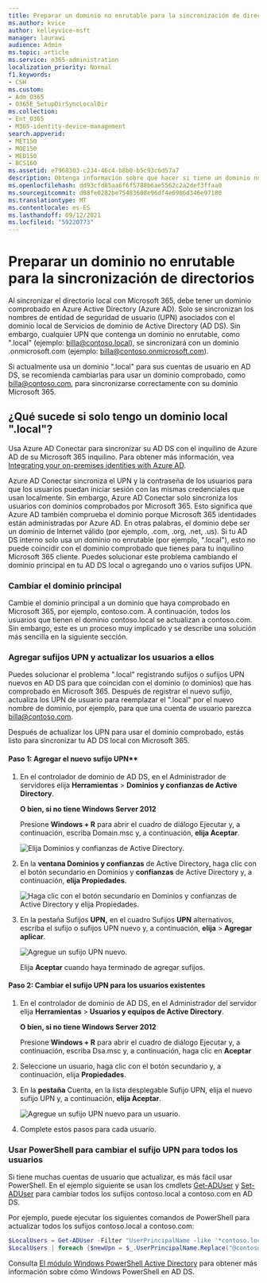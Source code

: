 ```yaml
---
title: Preparar un dominio no enrutable para la sincronización de directorios
ms.author: kvice
author: kelleyvice-msft
manager: laurawi
audience: Admin
ms.topic: article
ms.service: o365-administration
localization_priority: Normal
f1.keywords:
- CSH
ms.custom:
- Adm_O365
- O365E_SetupDirSyncLocalDir
ms.collection:
- Ent_O365
- M365-identity-device-management
search.appverid:
- MET150
- MOE150
- MED150
- BCS160
ms.assetid: e7968303-c234-46c4-b8b0-b5c93c6d57a7
description: Obtenga información sobre qué hacer si tiene un dominio no enrutable asociado a sus cuentas de usuario locales antes de sincronizarlas con su Microsoft 365 inquilino.
ms.openlocfilehash: dd93cfd85aa6f6f5788b6ae5562c2a2def3ffaa0
ms.sourcegitcommit: d08fe0282be75483608e96df4e6986d346e97180
ms.translationtype: MT
ms.contentlocale: es-ES
ms.lasthandoff: 09/12/2021
ms.locfileid: "59220773"
---
```

# <a name="prepare-a-non-routable-domain-for-directory-synchronization"></a>Preparar un dominio no enrutable para la sincronización de directorios

Al sincronizar el directorio local con Microsoft 365, debe tener un dominio comprobado en Azure Active Directory (Azure AD). Solo se sincronizan los nombres de entidad de seguridad de usuario (UPN) asociados con el dominio local de Servicios de dominio de Active Directory (AD DS). Sin embargo, cualquier UPN que contenga un dominio no enrutable, como ".local" (ejemplo: billa@contoso.local), se sincronizará con un dominio .onmicrosoft.com (ejemplo: billa@contoso.onmicrosoft.com). 

Si actualmente usa un dominio ".local" para sus cuentas de usuario en AD DS, se recomienda cambiarlas para usar un dominio comprobado, como billa@contoso.com, para sincronizarse correctamente con su dominio Microsoft 365.
  
## <a name="what-if-i-only-have-a-local-on-premises-domain"></a>¿Qué sucede si solo tengo un dominio local ".local"?

Usa Azure AD Conectar para sincronizar su AD DS con el inquilino de Azure AD de su Microsoft 365 inquilino. Para obtener más información, vea [Integrating your on-premises identities with Azure AD](/azure/architecture/reference-architectures/identity/azure-ad).
  
Azure AD Conectar sincroniza el UPN y la contraseña de los usuarios para que los usuarios puedan iniciar sesión con las mismas credenciales que usan localmente. Sin embargo, Azure AD Conectar solo sincroniza los usuarios con dominios comprobados por Microsoft 365. Esto significa que Azure AD también comprueba el dominio porque Microsoft 365 identidades están administradas por Azure AD. En otras palabras, el dominio debe ser un dominio de Internet válido (por ejemplo, .com, .org, .net, .us). Si tu AD DS interno solo usa un dominio no enrutable (por ejemplo, ".local"), esto no puede coincidir con el dominio comprobado que tienes para tu inquilino Microsoft 365 cliente. Puedes solucionar este problema cambiando el dominio principal en tu AD DS local o agregando uno o varios sufijos UPN.
  
### <a name="change-your-primary-domain"></a>Cambiar el dominio principal

Cambie el dominio principal a un dominio que haya comprobado en Microsoft 365, por ejemplo, contoso.com. A continuación, todos los usuarios que tienen el dominio contoso.local se actualizan a contoso.com. Sin embargo, este es un proceso muy implicado y se describe una solución más sencilla en la siguiente sección.
  
### <a name="add-upn-suffixes-and-update-your-users-to-them"></a>Agregar sufijos UPN y actualizar los usuarios a ellos

Puedes solucionar el problema ".local" registrando sufijos o sufijos UPN nuevos en AD DS para que coincidan con el dominio (o dominios) que has comprobado en Microsoft 365. Después de registrar el nuevo sufijo, actualiza los UPN de usuario para reemplazar el ".local" por el nuevo nombre de dominio, por ejemplo, para que una cuenta de usuario parezca billa@contoso.com.
  
Después de actualizar los UPN para usar el dominio comprobado, estás listo para sincronizar tu AD DS local con Microsoft 365.
  
#### <a name="step-1-add-the-new-upn-suffix"></a>Paso 1: Agregar el nuevo sufijo UPN**
  
1. En el controlador de dominio de AD DS, en el Administrador de servidores elija **Herramientas** \> **Dominios y confianzas de Active Directory**.
    
    **O bien, si no tiene Windows Server 2012**
    
    Presione **Windows + R** para abrir  el cuadro de diálogo Ejecutar y, a continuación, escriba Domain.msc y, a continuación, **elija Aceptar**.
    
    ![Elija Dominios y confianzas de Active Directory.](../media/46b6e007-9741-44af-8517-6f682e0ac974.png)
  
2. En la **ventana Dominios y confianzas** de Active Directory, haga clic con el botón secundario en Dominios y **confianzas** de Active Directory y, a continuación, **elija Propiedades**.
    
    ![Haga clic con el botón secundario en Dominios y confianzas de Active Directory y elija Propiedades.](../media/39d20812-ffb5-4ba9-8d7b-477377ac360d.png)
  
3. En la pestaña Sufijos **UPN,** en el cuadro Sufijos **UPN** alternativos, escriba el sufijo o sufijos UPN nuevo y, a continuación, **elija** \> **Agregar aplicar**.
    
    ![Agregue un sufijo UPN nuevo.](../media/a4aaf919-7adf-469a-b93f-83ef284c0915.PNG)
  
    Elija **Aceptar** cuando haya terminado de agregar sufijos. 
    
 #### <a name="step-2-change-the-upn-suffix-for-existing-users"></a>Paso 2: Cambiar el sufijo UPN para los usuarios existentes
  
1. En el controlador de dominio de AD DS, en el Administrador del servidor elija **Herramientas** \> **Usuarios y equipos de Active Directory**.
    
    **O bien, si no tiene Windows Server 2012**
    
    Presione **Windows + R** para abrir  el cuadro de diálogo Ejecutar y, a continuación, escriba Dsa.msc y, a continuación, haga clic en **Aceptar**
    
2. Seleccione un usuario, haga clic con el botón secundario y, a continuación, elija **Propiedades**.
    
3. En la **pestaña** Cuenta, en la lista desplegable Sufijo UPN, elija el nuevo sufijo UPN y, a continuación, **elija Aceptar**.
    
    ![Agregue un sufijo UPN nuevo para un usuario.](../media/54876751-49f0-48cc-b864-2623c4835563.png)
  
4. Complete estos pasos para cada usuario.
    
   
### <a name="use-powershell-to-change-the-upn-suffix-for-all-of-your-users"></a>Usar PowerShell para cambiar el sufijo UPN para todos los usuarios

Si tiene muchas cuentas de usuario que actualizar, es más fácil usar PowerShell. En el ejemplo siguiente se usan los cmdlets [Get-ADUser](/previous-versions/windows/it-pro/windows-server-2008-R2-and-2008/ee617241(v=technet.10)) y [Set-ADUser](/previous-versions/windows/it-pro/windows-server-2008-R2-and-2008/ee617215(v=technet.10)) para cambiar todos los sufijos contoso.local a contoso.com en AD DS. 

Por ejemplo, puede ejecutar los siguientes comandos de PowerShell para actualizar todos los sufijos contoso.local a contoso.com:
    
  ```powershell
  $LocalUsers = Get-ADUser -Filter "UserPrincipalName -like '*contoso.local'" -Properties userPrincipalName -ResultSetSize $null
  $LocalUsers | foreach {$newUpn = $_.UserPrincipalName.Replace("@contoso.local","@contoso.com"); $_ | Set-ADUser -UserPrincipalName $newUpn}
  ```

Consulta [El módulo Windows PowerShell Active Directory](/previous-versions/windows/it-pro/windows-server-2008-R2-and-2008/ee617195(v=technet.10)) para obtener más información sobre cómo Windows PowerShell en AD DS.